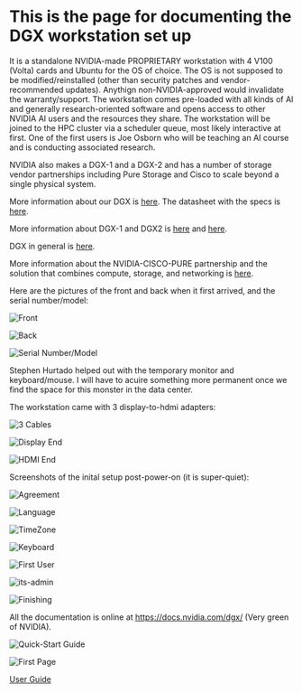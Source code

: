 # This is the page for documenting the DGX workstation set up

It is a standalone NVIDIA-made PROPRIETARY workstation with 4 V100 (Volta) cards and Ubuntu for the OS of choice. The OS is not supposed to be modified/reinstalled (other than security patches and vendor-recommended updates). Anythign non-NVIDIA-approved would invalidate the warranty/support. The workstation comes pre-loaded with all kinds of AI and generally research-oriented software and opens access to other NVIDIA AI users and the resources they share. The workstation will be joined to the HPC cluster via a scheduler queue, most likely interactive at first. One of the first users is Joe Osborn who will be teaching an AI course and is conducting associated research.

NVIDIA also makes a DGX-1 and a DGX-2 and has a number of storage vendor partnerships including Pure Storage and Cisco to scale beyond a single physical system.



More information about our DGX is [here](https://www.nvidia.com/en-us/data-center/dgx-station/). The datasheet with the specs is [here](https://www.nvidia.com/content/dam/en-zz/Solutions/Data-Center/dgx-station/dgx-station-print-explorer-datasheet-letter-final-web.pdf).

More information about DGX-1 and DGX2 is [here](https://www.nvidia.com/en-us/data-center/dgx-1/) and [here](https://www.nvidia.com/en-us/data-center/dgx-2/).

DGX in general is [here](https://www.nvidia.com/en-us/data-center/dgx-systems/).

More information about the NVIDIA-CISCO-PURE partnership and the solution that combines compute, storage, and networking is [here](https://blogs.nvidia.com/blog/2018/03/27/pure-storage-airi-nvidia-dgx/).


Here are the pictures of the front and back when it first arrived, and the serial number/model:

![Front](https://github.com/Pomona-ITS/hpc/blob/master/systems/POM-ITB-DGX01/DGX-front.jpg)

![Back](https://github.com/Pomona-ITS/hpc/blob/master/systems/POM-ITB-DGX01/DGX-back.jpg)

![Serial Number/Model](https://github.com/Pomona-ITS/hpc/blob/master/systems/POM-ITB-DGX01/DGX-serialnumber.jpg)


Stephen Hurtado helped out with the temporary monitor and keyboard/mouse. I will have to acuire something more permanent once we find the space for this monster in the data center.


The workstation came with 3 display-to-hdmi adapters:


![3 Cables](https://github.com/Pomona-ITS/hpc/blob/master/systems/POM-ITB-DGX01/3cables.jpg)

![Display End](https://github.com/Pomona-ITS/hpc/blob/master/systems/POM-ITB-DGX01/display-end.jpg)

![HDMI End](https://github.com/Pomona-ITS/hpc/blob/master/systems/POM-ITB-DGX01/hdmi-end.jpg)


Screenshots of the inital setup post-power-on (it is super-quiet):


![Agreement](https://github.com/Pomona-ITS/hpc/blob/master/systems/POM-ITB-DGX01/agreement.jpg)

![Language](https://github.com/Pomona-ITS/hpc/blob/master/systems/POM-ITB-DGX01/language.jpg)

![TimeZone](https://github.com/Pomona-ITS/hpc/blob/master/systems/POM-ITB-DGX01/timezone.jpg)

![Keyboard](https://github.com/Pomona-ITS/hpc/blob/master/systems/POM-ITB-DGX01/keyboard.jpg)

![First User](https://github.com/Pomona-ITS/hpc/blob/master/systems/POM-ITB-DGX01/first-user.jpg)

![its-admin](https://github.com/Pomona-ITS/hpc/blob/master/systems/POM-ITB-DGX01/its-admin.jpg)

![Finishing](https://github.com/Pomona-ITS/hpc/blob/master/systems/POM-ITB-DGX01/finishing.jpg)


All the documentation is online at https://docs.nvidia.com/dgx/ (Very green of NVIDIA).

![Quick-Start Guide](https://github.com/Pomona-ITS/hpc/blob/master/systems/POM-ITB-DGX01/quick-start.jpg)

![First Page](https://github.com/Pomona-ITS/hpc/blob/master/systems/POM-ITB-DGX01/first-page.jpg)


[User Guide](https://docs.nvidia.com/dgx/dgx-station-user-guide/index.html)
